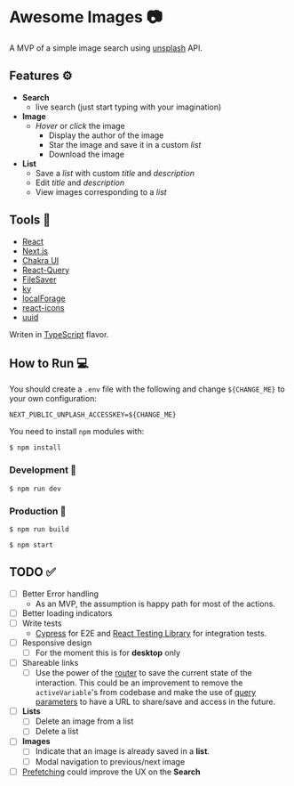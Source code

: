 # Awesome Images 📷

A MVP of a simple image search using [unsplash](https://unsplash.com/) API.

## Features ⚙️

- **Search**
  - live search (just start typing with your imagination)
- **Image**
  - *Hover* or *click* the image
    - Display the author of the image
    - Star the image and save it in a custom *list*
    - Download the image
- **List**
  - Save a *list* with custom *title* and *description*
  - Edit *title* and *description*
  - View images corresponding to a *list*

## Tools 🧰

  - [React](https://reactjs.org/)
  - [Next.js](https://nextjs.org/)
  - [Chakra UI](https://next.chakra-ui.com/)
  - [React-Query](https://github.com/tannerlinsley/react-query)
  - [FileSaver](https://github.com/eligrey/FileSaver.js)
  - [ky](https://github.com/sindresorhus/ky)
  - [localForage](https://github.com/localForage/localForage)
  - [react-icons](https://github.com/react-icons/react-icons)
  - [uuid](https://github.com/uuidjs/uuid)

Writen in [TypeScript](https://www.typescriptlang.org/) flavor.

## How to Run 💻

You should create a `.env` file with the following and change `${CHANGE_ME}` to your own configuration:

```
NEXT_PUBLIC_UNPLASH_ACCESSKEY=${CHANGE_ME}
```

You need to install `npm` modules with:

```
$ npm install
```

### Development 🚧

```
$ npm run dev
```

### Production 🏢

```
$ npm run build
```

```
$ npm start
```

## TODO ✅

- [ ] Better Error handling
  - As an MVP, the assumption is happy path for most of the actions.
- [ ] Better loading indicators
- [ ] Write tests
  - [Cypress](https://www.cypress.io/) for E2E and [React Testing Library](https://github.com/testing-library/react-testing-library) for integration tests.
- [ ] Responsive design
  - [ ] For the moment this is for **desktop** only
- [ ] Shareable links
  - [ ] Use the power of the [router](https://nextjs.org/docs/api-reference/next/router) to save the current state of the interaction. This could be an improvement to remove the `activeVariable`'s from codebase and make the use of [query parameters](https://nextjs.org/docs/routing/dynamic-routes) to have a URL to share/save and access in the future.
- [ ] **Lists**
  - [ ] Delete an image from a list
  - [ ] Delete a list
- [ ] **Images**
  - [ ] Indicate that an image is already saved in a **list**.
  - [ ] Modal navigation to previous/next image
- [ ] [Prefetching](https://react-query.tanstack.com/docs/guides/prefetching) could improve the UX on the **Search**